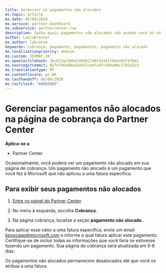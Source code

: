 ```yaml
---
title: Gerenciar os pagamentos não alocados
ms.topic: article
ms.date: 06/08/2020
ms.service: partner-dashboard
ms.subservice: partnercenter-csp
description: Saiba quais pagamentos não alocados são quando você os vê em sua página de cobrança do Partner Center. Saiba também como aplicá-las a suas notas fiscais.
author: LauraBrenner
ms.author: labrenne
keywords: cobrança, pagamento, pagamentos, pagamento não alocado
ms.localizationpriority: medium
ms.custom: SEOMAY.20
ms.openlocfilehash: 3bcb23a338b4298982749f34341f60a392f4f8e2
ms.sourcegitcommit: 8b7ef46a88aa5eb52ceefadfc5b0a06c3702d123
ms.translationtype: MT
ms.contentlocale: pt-BR
ms.lasthandoff: 06/09/2020
ms.locfileid: "84603605"
---
```

# <a name="manage-unallocated-payments-on-your-partner-center-billing-page"></a>Gerenciar pagamentos não alocados na página de cobrança do Partner Center

**Aplica-se a**

- Partner Center

Ocasionalmente, você poderá ver um pagamento não alocado em sua página de cobrança. Um pagamento não alocado é um pagamento que você fez à Microsoft que não aplicou a uma fatura específica.

## <a name="to-view-your-unallocated-payments"></a>Para exibir seus pagamentos não alocados

1. [Entre no painel do Partner Center](https://partner.microsoft.com/dashboard/home).

2. No menu à esquerda, escolha **Cobrança**.

3. Na página cobrança, localize a seção **pagamento não alocado** . 

Para aplicar esse valor a uma fatura específica, envie um email bposcapp@microsoft.com e informe a qual fatura aplicar este pagamento. Certifique-se de incluir todas as informações que você faria se estivesse fazendo um pagamento. Sua página de cobrança será atualizada em 5-6 dias. 

Os pagamentos não alocados permanecem desalocados até que você os atribua a uma fatura. 
